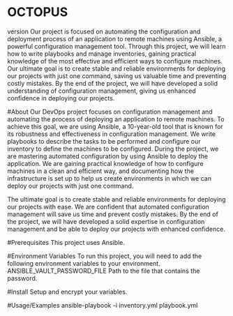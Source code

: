 # OCTOPUS
version
Our project is focused on automating the configuration and deployment process of an application to remote machines using Ansible, a powerful configuration management tool. Through this project, we will learn how to write playbooks and manage inventories, gaining practical knowledge of the most effective and efficient ways to configure machines. Our ultimate goal is to create stable and reliable environments for deploying our projects with just one command, saving us valuable time and preventing costly mistakes. By the end of the project, we will have developed a solid understanding of configuration management, giving us enhanced confidence in deploying our projects.

#About
Our DevOps project focuses on configuration management and automating the process of deploying an application to remote machines. To achieve this goal, we are using Ansible, a 10-year-old tool that is known for its robustness and effectiveness in configuration management. We write playbooks to describe the tasks to be performed and configure our inventory to define the machines to be configured.
During the project, we are mastering automated configuration by using Ansible to deploy the application. We are gaining practical knowledge of how to configure machines in a clean and efficient way, and documenting how the infrastructure is set up to help us create environments in which we can deploy our projects with just one command.

The ultimate goal is to create stable and reliable environments for deploying our projects with ease. We are confident that automated configuration management will save us time and prevent costly mistakes. By the end of the project, we will have developed a solid expertise in configuration management and be able to deploy our projects with enhanced confidence.

#Prerequisites
This project uses Ansible.

#Environment Variables
To run this project, you will need to add the following environment variables to your environment.
ANSIBLE_VAULT_PASSWORD_FILE Path to the file that contains the password.

#Install
Setup and encrypt your variables.

#Usage/Examples
ansible-playbook -i inventory.yml playbook.yml


